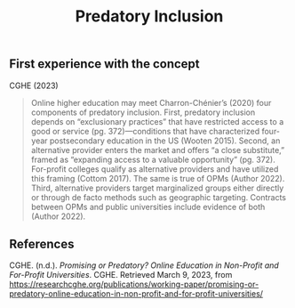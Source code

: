 ﻿---
backlinks:
- title: Concepts
  url: /memex/sense/concepts/concepts.html
title: Predatory Inclusion
---
## First experience with the concept

CGHE (2023)
> Online higher education may meet Charron-Chénier’s (2020) four components of predatory inclusion. First, predatory inclusion depends on “exclusionary practices” that have restricted access to a good or service (pg. 372)—conditions that have characterized four-year postsecondary education in the US (Wooten 2015). Second, an alternative provider enters the market and offers “a close substitute,” framed as “expanding access to a valuable opportunity” (pg. 372). For-profit colleges qualify as alternative providers and have utilized this framing (Cottom 2017). The same is true of OPMs (Author 2022). Third, alternative providers target marginalized groups either directly or through de facto methods such as geographic targeting. Contracts between OPMs and public universities include evidence of both (Author 2022).



## References

CGHE. (n.d.). *Promising or Predatory? Online Education in Non-Profit and For-Profit Universities*. CGHE. Retrieved March 9, 2023, from <https://researchcghe.org/publications/working-paper/promising-or-predatory-online-education-in-non-profit-and-for-profit-universities/>